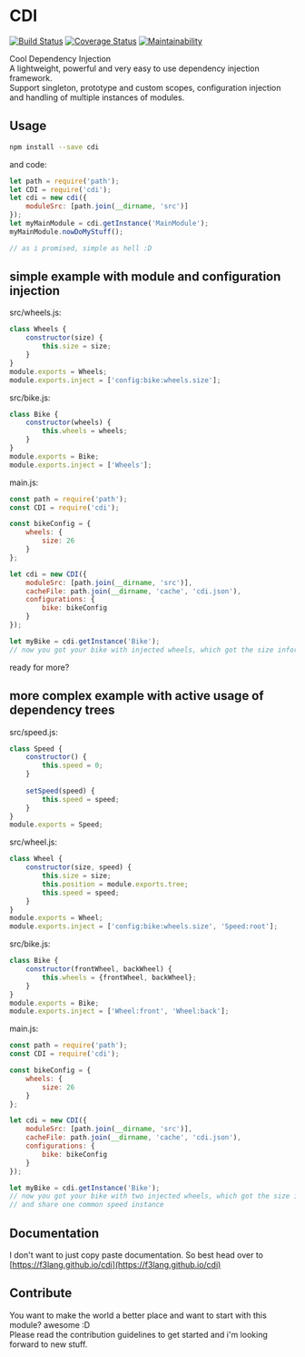 # CDI

[![Build Status](https://travis-ci.org/f3lang/cdi.svg?branch=master)](https://travis-ci.org/f3lang/cdi) 
[![Coverage Status](https://coveralls.io/repos/github/f3lang/cdi/badge.svg?branch=master)](https://coveralls.io/github/f3lang/cdi?branch=master)
[![Maintainability](https://api.codeclimate.com/v1/badges/6b1a2292df6234fe0d1c/maintainability)](https://codeclimate.com/github/f3lang/cdi/maintainability)


Cool Dependency Injection  
A lightweight, powerful and very easy to use dependency injection framework.  
Support singleton, prototype and custom scopes, configuration injection and handling of 
multiple instances of modules. 
## Usage
```bash
npm install --save cdi
```
and code:
```js
let path = require('path');
let CDI = require('cdi');
let cdi = new cdi({
    moduleSrc: [path.join(__dirname, 'src')]
});
let myMainModule = cdi.getInstance('MainModule');
myMainModule.nowDoMyStuff();

// as i promised, simple as hell :D
```

## simple example with module and configuration injection
src/wheels.js:
```js
class Wheels {
    constructor(size) {
        this.size = size;
    }
}
module.exports = Wheels;
module.exports.inject = ['config:bike:wheels.size'];
```
src/bike.js:
```js
class Bike {
    constructor(wheels) {
        this.wheels = wheels;
    }
}
module.exports = Bike;
module.exports.inject = ['Wheels'];
```
main.js:
```js
const path = require('path');
const CDI = require('cdi');

const bikeConfig = {
    wheels: {
        size: 26
    }
};

let cdi = new CDI({
    moduleSrc: [path.join(__dirname, 'src')],
    cacheFile: path.join(__dirname, 'cache', 'cdi.json'),
    configurations: {
        bike: bikeConfig
    }
});

let myBike = cdi.getInstance('Bike');
// now you got your bike with injected wheels, which got the size information injected
```
ready for more?
## more complex example with active usage of dependency trees
src/speed.js:
```js
class Speed {
	constructor() {
		this.speed = 0;
	}
	
	setSpeed(speed) {
		this.speed = speed;
	}
}
module.exports = Speed;
```
src/wheel.js:
```js
class Wheel {
    constructor(size, speed) {
        this.size = size;
        this.position = module.exports.tree;
        this.speed = speed;
    }
}
module.exports = Wheel;
module.exports.inject = ['config:bike:wheels.size', 'Speed:root'];
```
src/bike.js:
```js
class Bike {
    constructor(frontWheel, backWheel) {
        this.wheels = {frontWheel, backWheel};
    }
}
module.exports = Bike;
module.exports.inject = ['Wheel:front', 'Wheel:back'];
```
main.js:
```js
const path = require('path');
const CDI = require('cdi');

const bikeConfig = {
    wheels: {
        size: 26
    }
};

let cdi = new CDI({
    moduleSrc: [path.join(__dirname, 'src')],
    cacheFile: path.join(__dirname, 'cache', 'cdi.json'),
    configurations: {
        bike: bikeConfig
    }
});

let myBike = cdi.getInstance('Bike');
// now you got your bike with two injected wheels, which got the size information injected 
// and share one common speed instance
```

## Documentation
I don't want to just copy paste documentation. So best head over to [https://f3lang.github.io/cdi](https://f3lang.github.io/cdi)

## Contribute
You want to make the world a better place and want to start with this module? awesome :D  
Please read the contribution guidelines to get started and i'm looking forward to new stuff.